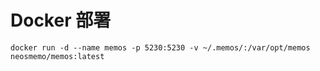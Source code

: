 # Docker 部署

```
docker run -d --name memos -p 5230:5230 -v ~/.memos/:/var/opt/memos neosmemo/memos:latest
```
